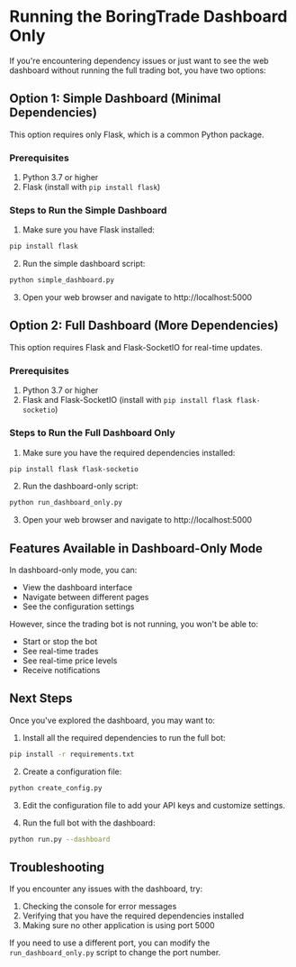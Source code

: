 # Running the BoringTrade Dashboard Only

If you're encountering dependency issues or just want to see the web dashboard without running the full trading bot, you have two options:

## Option 1: Simple Dashboard (Minimal Dependencies)

This option requires only Flask, which is a common Python package.

### Prerequisites

1. Python 3.7 or higher
2. Flask (install with `pip install flask`)

### Steps to Run the Simple Dashboard

1. Make sure you have Flask installed:

```bash
pip install flask
```

2. Run the simple dashboard script:

```bash
python simple_dashboard.py
```

3. Open your web browser and navigate to http://localhost:5000

## Option 2: Full Dashboard (More Dependencies)

This option requires Flask and Flask-SocketIO for real-time updates.

### Prerequisites

1. Python 3.7 or higher
2. Flask and Flask-SocketIO (install with `pip install flask flask-socketio`)

### Steps to Run the Full Dashboard Only

1. Make sure you have the required dependencies installed:

```bash
pip install flask flask-socketio
```

2. Run the dashboard-only script:

```bash
python run_dashboard_only.py
```

3. Open your web browser and navigate to http://localhost:5000

## Features Available in Dashboard-Only Mode

In dashboard-only mode, you can:

- View the dashboard interface
- Navigate between different pages
- See the configuration settings

However, since the trading bot is not running, you won't be able to:

- Start or stop the bot
- See real-time trades
- See real-time price levels
- Receive notifications

## Next Steps

Once you've explored the dashboard, you may want to:

1. Install all the required dependencies to run the full bot:

```bash
pip install -r requirements.txt
```

2. Create a configuration file:

```bash
python create_config.py
```

3. Edit the configuration file to add your API keys and customize settings.

4. Run the full bot with the dashboard:

```bash
python run.py --dashboard
```

## Troubleshooting

If you encounter any issues with the dashboard, try:

1. Checking the console for error messages
2. Verifying that you have the required dependencies installed
3. Making sure no other application is using port 5000

If you need to use a different port, you can modify the `run_dashboard_only.py` script to change the port number.
